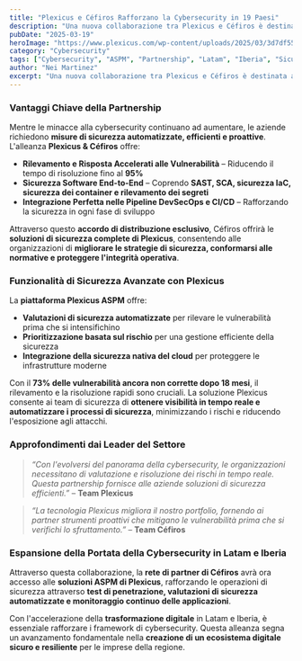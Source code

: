 ```yaml
---
title: "Plexicus e Céfiros Rafforzano la Cybersecurity in 19 Paesi"
description: "Una nuova collaborazione tra Plexicus e Céfiros è destinata a migliorare la sicurezza delle applicazioni in 19 paesi in Latam e Iberia. Questa collaborazione sulla cybersecurity offre soluzioni avanzate di Application Security Posture Management (ASPM) alle organizzazioni che cercano di difendersi proattivamente dalle minacce informatiche."
pubDate: "2025-03-19"
heroImage: "https://www.plexicus.com/wp-content/uploads/2025/03/3d7df554-250e-43f5-8a3c-4048c253db20.webp"
category: "Cybersecurity"
tags: ["Cybersecurity", "ASPM", "Partnership", "Latam", "Iberia", "Sicurezza delle Applicazioni", "Rimediazione delle Vulnerabilità"]
author: "Nei Martinez"
excerpt: "Una nuova collaborazione tra Plexicus e Céfiros è destinata a migliorare la sicurezza delle applicazioni in 19 paesi in Latam e Iberia. Questa collaborazione sulla cybersecurity offre soluzioni avanzate di Application Security Posture Management (ASPM) alle organizzazioni che cercano di difendersi proattivamente dalle minacce informatiche."
---
```


### **Vantaggi Chiave della Partnership**
Mentre le minacce alla cybersecurity continuano ad aumentare, le aziende richiedono **misure di sicurezza automatizzate, efficienti e proattive**. L'alleanza **Plexicus & Céfiros** offre:

* **Rilevamento e Risposta Accelerati alle Vulnerabilità** – Riducendo il tempo di risoluzione fino al **95%**
* **Sicurezza Software End-to-End** – Coprendo **SAST, SCA, sicurezza IaC, sicurezza dei container e rilevamento dei segreti**
* **Integrazione Perfetta nelle Pipeline DevSecOps e CI/CD** – Rafforzando la sicurezza in ogni fase di sviluppo

Attraverso questo **accordo di distribuzione esclusivo**, Céfiros offrirà le **soluzioni di sicurezza complete di Plexicus**, consentendo alle organizzazioni di **migliorare le strategie di sicurezza, conformarsi alle normative e proteggere l'integrità operativa**.

### **Funzionalità di Sicurezza Avanzate con Plexicus**
La **piattaforma Plexicus ASPM** offre:
* **Valutazioni di sicurezza automatizzate** per rilevare le vulnerabilità prima che si intensifichino
* **Prioritizzazione basata sul rischio** per una gestione efficiente della sicurezza
* **Integrazione della sicurezza nativa del cloud** per proteggere le infrastrutture moderne

Con il **73% delle vulnerabilità ancora non corrette dopo 18 mesi**, il rilevamento e la risoluzione rapidi sono cruciali. La soluzione Plexicus consente ai team di sicurezza di **ottenere visibilità in tempo reale e automatizzare i processi di sicurezza**, minimizzando i rischi e riducendo l'esposizione agli attacchi.

### **Approfondimenti dai Leader del Settore**
> *“Con l'evolversi del panorama della cybersecurity, le organizzazioni necessitano di valutazione e risoluzione dei rischi in tempo reale. Questa partnership fornisce alle aziende soluzioni di sicurezza efficienti.”* – **Team Plexicus**

> *“La tecnologia Plexicus migliora il nostro portfolio, fornendo ai partner strumenti proattivi che mitigano le vulnerabilità prima che si verifichi lo sfruttamento.”* – **Team Céfiros**

### **Espansione della Portata della Cybersecurity in Latam e Iberia**
Attraverso questa collaborazione, la **rete di partner di Céfiros** avrà ora accesso alle **soluzioni ASPM di Plexicus**, rafforzando le operazioni di sicurezza attraverso **test di penetrazione, valutazioni di sicurezza automatizzate e monitoraggio continuo delle applicazioni**.

Con l'accelerazione della **trasformazione digitale** in Latam e Iberia, è essenziale rafforzare i framework di cybersecurity. Questa alleanza segna un avanzamento fondamentale nella **creazione di un ecosistema digitale sicuro e resiliente** per le imprese della regione.